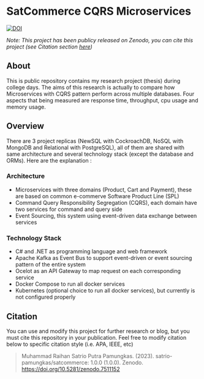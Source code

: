 # SatCommerce CQRS Microservices 
[![DOI](https://zenodo.org/badge/582193037.svg)](https://zenodo.org/badge/latestdoi/582193037)

*Note: This project has been publicy released on Zenodo, you can cite this project (see Citation section [here](https://github.com/satrio-pamungkas/satcommerce/edit/main/README.md#citation))*

## About
This is public repository contains my research project (thesis) during college days. The aims of this research is actually to compare how Microservices with CQRS pattern perform across multiple databases. Four aspects that being measured are response time, throughput, cpu usage and memory usage.

## Overview
There are 3 project replicas (NewSQL with CockroachDB, NoSQL with MongoDB and Relational with PostgreSQL), all of them are shared with same architecture and several technology stack (except the database and ORMs). Here are the explanation :
### Architecture
- Microservices with three domains (Product, Cart and Payment), these are based on common e-commerve Software Product Line (SPL)
- Command Query Responsibility Segregation (CQRS), each domain have two services for command and query side
- Event Sourcing, this system using event-driven data exchange between services
### Technology Stack
- C# and .NET as programming language and web framework
- Apache Kafka as Event Bus to support event-driven or event sourcing pattern of the entire system
- Ocelot as an API Gateway to map request on each corresponding service
- Docker Compose to run all docker services
- Kubernetes (optional choice to run all docker services), but currently is not configured properly

## Citation
You can use and modify this project for further research or blog, but you must cite this repository in your publication. Feel free to modify citation below to specific citation style (i.e. APA, IEEE, etc)

> Muhammad Raihan Satrio Putra Pamungkas. (2023). satrio-pamungkas/satcommerce: 1.0.0 (1.0.0). Zenodo. https://doi.org/10.5281/zenodo.7511152

